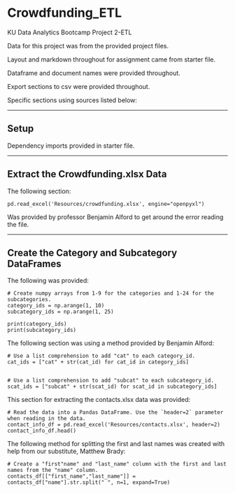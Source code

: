 # Crowdfunding_ETL
KU Data Analytics Bootcamp Project 2-ETL

Data for this project was from the provided project files.

Layout and markdown throughout for assignment came from starter file.

Dataframe and document names were provided throughout.

Export sections to csv were provided throughout.

Specific sections using sources listed below:

--------------------------------------------------
Setup 
--------------------------------------------------

Dependency imports provided in starter file.

--------------------------------------------------
Extract the Crowdfunding.xlsx Data
--------------------------------------------------

The following section:

    pd.read_excel('Resources/crowdfunding.xlsx', engine="openpyxl")

Was provided by professor Benjamin Alford to get around the error reading the file.

--------------------------------------------------
Create the Category and Subcategory DataFrames
--------------------------------------------------

The following was provided:

    # Create numpy arrays from 1-9 for the categories and 1-24 for the subcategories.
    category_ids = np.arange(1, 10)
    subcategory_ids = np.arange(1, 25)

    print(category_ids)
    print(subcategory_ids)

The following section was using a method provided by Benjamin Alford:

    # Use a list comprehension to add "cat" to each category_id. 
    cat_ids = ["cat" + str(cat_id) for cat_id in category_ids]


    # Use a list comprehension to add "subcat" to each subcategory_id.    
    scat_ids = ["subcat" + str(scat_id) for scat_id in subcategory_ids]

This section for extracting the contacts.xlsx data was provided:

    # Read the data into a Pandas DataFrame. Use the `header=2` parameter when reading in the data.
    contact_info_df = pd.read_excel('Resources/contacts.xlsx', header=2)
    contact_info_df.head()

The following method for splitting the first and last names was created with help from our substitute, Matthew Brady: 

    # Create a "first"name" and "last_name" column with the first and last names from the "name" column.
    contacts_df[["first_name","last_name"]] = contacts_df["name"].str.split(" ", n=1, expand=True)